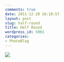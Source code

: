```yaml
---
comments: true
date: 2011-12-28 16:19:57
layout: post
slug: half-round
title: Half Round
wordpress_id: 5001
categories:
- PhotoBlog
---
```


![](http://ryanfitzer.com/main/wp-content/uploads/2011/12/2011-12-27-at-14-47-31.jpg)
